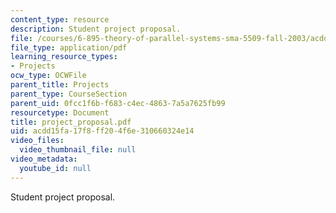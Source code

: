```yaml
---
content_type: resource
description: Student project proposal.
file: /courses/6-895-theory-of-parallel-systems-sma-5509-fall-2003/acdd15fa17f8ff204f6e310660324e14_project_proposal.pdf
file_type: application/pdf
learning_resource_types:
- Projects
ocw_type: OCWFile
parent_title: Projects
parent_type: CourseSection
parent_uid: 0fcc1f6b-f683-c4ec-4863-7a5a7625fb99
resourcetype: Document
title: project_proposal.pdf
uid: acdd15fa-17f8-ff20-4f6e-310660324e14
video_files:
  video_thumbnail_file: null
video_metadata:
  youtube_id: null
---
```

Student project proposal.

